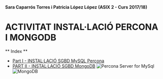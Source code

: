 **Sara Caparrós Torres i Patricia López López (ASIX 2 - Curs 2017/18)**
# ACTIVITAT INSTAL·LACIÓ PERCONA I MONGODB #
** Index **
* [Part I - INSTAL·LACIÓ SGBD MySQL Percona](https://github.com/saracaparros/BBDD/blob/master/M10-UF2/Activitat1/M10-UF2_Activitat1.md#part-i---installaci%C3%93-sgbd-mysql-percona)
* [PART II - INSTAL·LACIÓ SGBD MongoDB](https://github.com/saracaparros/BBDD/blob/master/M10-UF2/Activitat1/M10-UF2_Activitat1.md#part-ii---installaci%C3%93-sgbd-mongodb-m%C3%A0x-3-punts)
![Percona Server for MySql](https://www.percona.com/sites/default/files/ps-logo.png)
![MongoDB](https://webassets.mongodb.com/_com_assets/cms/mongodb-logo-rgb-j6w271g1xn.jpg)

